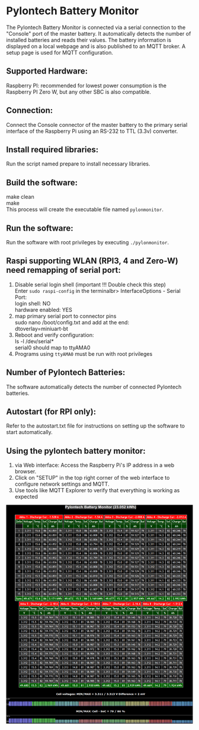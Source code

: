 # Pylontech Battery Monitor

The Pylontech Battery Monitor is connected via a serial connection to the "Console" port of the master battery. It automatically detects the number of installed batteries and reads their values. The battery information is displayed on a local webpage and is also published to an MQTT broker. A setup page is used for MQTT configuration.

## Supported Hardware:
Raspberry PI: recommended for lowest power consumption is the Raspberry PI Zero W,
but any other SBC is also compatible.

## Connection:
Connect the Console connector of the master battery to the primary serial interface of the Raspberry Pi using an RS-232 to TTL (3.3v) converter.

## Install required libraries:
Run the script named prepare to install necessary libraries.

## Build the software:
make clean<br>
make<br>
This process will create the executable file named `pylonmonitor`.
## Run the software:
Run the software with root privileges by executing `./pylonmonitor`.

## Raspi supporting WLAN (RPI3, 4 and Zero-W) need remapping of serial port:
1. Disable serial login shell (important !!! Double check this step)<br>
    Enter `sudo raspi-config` in the terminalbr>
    InterfaceOptions - Serial Port:<br>
    login shell: NO<br>
    hardware enabled: YES<br>
2. map primary serial port to connector pins<br>
    sudo nano /boot/config.txt and add at the end:<br>
    dtoverlay=miniuart-bt<br>
3. Reboot and verify configuration:<br>
    ls -l /dev/serial*<br>
    serial0 should map to ttyAMA0<br>
4. Programs using `ttyAMA0` must be run with root privileges

## Number of Pylontech Batteries:
The software automatically detects the number of connected Pylontech batteries.

## Autostart (for RPI only):
Refer to the autostart.txt file for instructions on setting up the software to start automatically.

## Using the pylontech battery monitor:
1. via Web interface: Access the Raspberry Pi's IP address in a web browser.<br>
2. Click on "SETUP" in the top right corner of the web interface to configure network settings and MQTT.<br>
3. Use tools like MQTT Explorer to verify that everything is working as expected

![Screenshot of Pylontech Battery Monitor](pics/screenshot.png)
